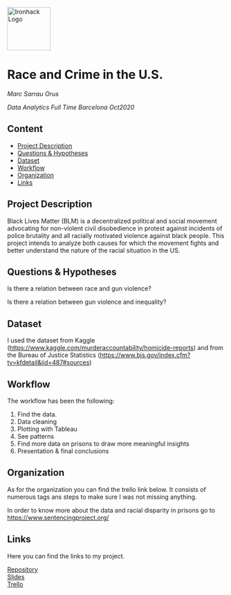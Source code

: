 <img src="https://bit.ly/2VnXWr2" alt="Ironhack Logo" width="100"/>

# Race and Crime in the U.S.
*Marc Sarrau Orus*

*Data Analytics Full Time Barcelona Oct2020*

## Content
- [Project Description](#project-description)
- [Questions & Hypotheses](#questions-hypotheses)
- [Dataset](#dataset)
- [Workflow](#workflow)
- [Organization](#organization)
- [Links](#links)

## Project Description
Black Lives Matter (BLM) is a decentralized political and social movement advocating for non-violent civil disobedience in protest against incidents of police brutality and all racially motivated violence against black people. This project intends to analyze both causes for which the movement fights and better understand the nature of the racial situation in the US.

## Questions & Hypotheses
Is there a relation between race and gun violence?

Is there a relation between gun violence and inequality? 


## Dataset
I used the dataset from Kaggle (https://www.kaggle.com/murderaccountability/homicide-reports) and from the Bureau of Justice Statistics (https://www.bjs.gov/index.cfm?ty=kfdetail&iid=487#sources)

## Workflow
The workflow has been the following:
1. Find the data.
2. Data cleaning
3. Plotting with Tableau
4. See patterns
5. Find more data on prisons to draw more meaningful insights
6. Presentation & final conclusions

## Organization
As for the organization you can find the trello link below. It consists of numerous tags ans steps to make sure I was not missing anything.

In order to know more about the data and racial disparity in prisons go to https://www.sentencingproject.org/

## Links
Here you can find the links to my project.

[Repository](https://github.com/marcsarrau/Project-Week-5-Your-Own-Project)  
[Slides](https://docs.google.com/presentation/d/1wxgHQ6bbuqXYqCFMFqhoPbgSbZ4Pt_tozJ49XxrNqGE/edit?usp=sharing)  
[Trello](https://trello.com/b/UqyrduD6/homicide-project)  
